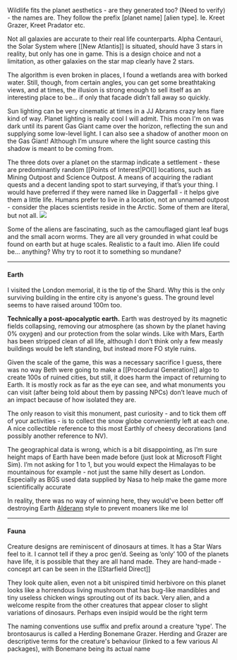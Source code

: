 Wildlife fits the planet aesthetics - are they generated too? (Need to verify) - the names are. They follow the prefix [planet name] [alien type]. Ie. Kreet Grazer, Kreet Pradator etc. 

Not all galaxies are accurate to their real life counterparts. Alpha Centauri, the Solar System where [[New Atlantis]] is situated, should have 3 stars in reality, but only has one in game. This is a design choice and not a limitation, as other galaxies on the star map clearly have 2 stars.

The algorithm is even broken in places, I found a wetlands area with borked water. Still, though, from certain angles, you can get some breathtaking views, and at times, the illusion is strong enough to sell itself as an interesting place to be… if only that facade didn’t fall away so quickly.

Sun lighting can be very cinematic at times in a JJ Abrams crazy lens flare kind of way.
Planet lighting is really cool I will admit. This moon I'm on was dark until its parent Gas Giant came over the horizon, reflecting the sun and supplying some low-level light. I can also see a shadow of another moon on the Gas Giant! Although I’m unsure where the light source casting this shadow is meant to be coming from.

The three dots over a planet on the starmap indicate a settlement - these are predominantly random [[Points of Interest|POI]] locations, such as Mining Outpost and Science Outpost. A means of acquiring the radiant quests and a decent landing spot to start surveying, if that’s your thing. I would have preferred if they were named like in Daggerfall - it helps give them a little life. Humans prefer to live in a location, not an unnamed outpost - consider the places scientists reside in the Arctic. Some of them are literal, but not all.
![](https://lh7-rt.googleusercontent.com/docsz/AD_4nXeStnkgLV7slJgwnAOfzxY_uUBf85o6KyeQe269eZIKLGKaVc8v209dO47v5G_nsmIPlU95dpXuJ_IEzOGAQRjj7FdZi2h5z-OY3BScc09bDBrE4fAvSg32jE2a5fvV6vzWTE1FAQ?key=juu2smI4Bdt72efD5TFstw)

Some of the aliens are fascinating, such as the camouflaged giant leaf bugs and the small acorn worms. They are all very grounded in what could be found on earth but at huge scales. Realistic to a fault imo. Alien life could be… anything? Why try to root it to something so mundane?

----
#### Earth
I visited the London memorial, it is the tip of the Shard. Why this is the only surviving building in the entire city is anyone's guess. The ground level seems to have raised around 100m too.

**Technically a post-apocalyptic earth.**
Earth was destroyed by its magnetic fields collapsing, removing our atmosphere (as shown by the planet having 0% oxygen) and our protection from the solar winds. Like with Mars, Earth has been stripped clean of all life, although I don’t think only a few measly buildings would be left standing, but instead more FO style ruins. 

Given the scale of the game, this was a necessary sacrifice I guess, there was no way Beth were going to make a [[Procedural Generation]] algo to create 100s of ruined cities, but still, it does harm the impact of returning to Earth. It is mostly rock as far as the eye can see, and what monuments you can visit (after being told about them by passing NPCs) don’t leave much of an impact because of how isolated they are.

The only reason to visit this monument, past curiosity - and to tick them off of your activities - is to collect the snow globe conveniently left at each one. A nice collectible reference to this most Earthly of cheesy decorations (and possibly another reference to NV).

The geographical data is wrong, which is a bit disappointing, as I’m sure height maps of Earth have been made before (just look at Microsoft Flight Sim). I’m not asking for 1 to 1, but you would expect the Himalayas to be mountainous for example - not just the same hilly desert as London.
	Especially as BGS used data supplied by Nasa to help make the game more scientifically accurate

In reality, there was no way of winning here, they would've been better off destroying Earth [Alderann](https://www.youtube.com/watch?v=qs1xNRXROfA) style to prevent moaners like me lol

---
#### Fauna

Creature designs are reminiscent of dinosaurs at times. It has a Star Wars feel to it. 
I cannot tell if they a proc gen’d. Seeing as ‘only’ 100 of the planets have life, it is possible that they are all hand made.
	They are hand-made - concept art can be seen in the [[Starfield Direct]]

They look quite alien, even not a bit unispired timid herbivore on this planet looks like a horrendous living mushroom that has bug-like mandibles and tiny useless chicken wings sprouting out of its back. Very alien, and a welcome respite from the other creatures that appear closer to slight variations of dinosaurs.
	Perhaps even insipid would be the right term

The naming conventions use suffix and prefix around a creature 'type'. The brontosaurus is called a Herding Bonemane Grazer. Herding and Grazer are descriptive terms for the creature's behaviour (linked to a few various AI packages), with Bonemane being its actual name

